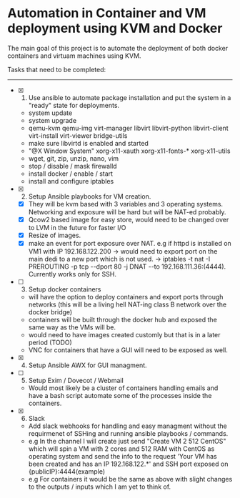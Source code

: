 # Automation in Container and VM deployment using KVM and Docker

The main goal of this project is to automate the deployment of both docker containers and virtuam machines using KVM.

Tasks that need to be completed:

-----

- [x] 1. Use ansible to automate package installation and put the system in a "ready" state for deployments.
  - system update
  - system upgrade
  - qemu-kvm qemu-img virt-manager libvirt libvirt-python libvirt-client virt-install virt-viewer bridge-utils
  - make sure libvirtd is enabled and started
  - "@X Window System" xorg-x11-xauth xorg-x11-fonts-* xorg-x11-utils
  - wget, git, zip, unzip, nano, vim
  - stop / disable / mask firewalld
  - install docker / enable / start
  - install and configure iptables

- [x] 2. Setup Ansible playbooks for VM creation.
  - [x] They will be kvm based with 3 variables and 3 operating systems. Networking and exposure will be hard but will be NAT-ed probably.
  - [x] Qcow2 based image for easy store, would need to be changed over to LVM in the future for faster I/O
  - [x] Resize of images.
  - [x] make an event for port exposure over NAT. e.g if httpd is installed on VM1 with IP 192.168.122.200 -> would need to export port on the main dedi to a new port which is not used. -> iptables -t nat -I PREROUTING -p tcp --dport 80 -j DNAT --to 192.168.111.36:(4444). Currently works only for SSH.

- [ ] 3. Setup docker containers
  - will have the option to deploy containers and export ports through networks (this will be a living hell NAT-ing class B network over the docker bridge)
  - containers will be built through the docker hub and exposed the same way as the VMs will be.
  - would need to have images created customly but that is in a later period (TODO)
  - VNC for containers that have a GUI will need to be exposed as well.

- [x] 4. Setup Ansible AWX for GUI managment.

- [ ] 5. Setup Exim / Dovecot / Webmail
  - Would most likely be a cluster of containers handling emails and have a bash script automate some of the processes inside the containers.

- [x] 6. Slack
  - Add slack webhooks for handling and easy managment without the requirmenet of SSHing and running ansible playbooks / commands.
  - e.g In the channel I will create just send "Create VM 2 512 CentOS" which will spin a VM with 2 cores and 512 RAM with CentOS as operating system and send the info to the request 'Your VM has been created and has an IP 192.168.122.*' and SSH port exposed on {publicIP}:4444(example)
  - e.g For containers it would be the same as above with slight changes to the outputs / inputs which I am yet to think of.
